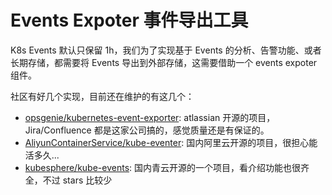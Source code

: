 # Events Expoter 事件导出工具

K8s Events 默认只保留 1h，我们为了实现基于 Events 的分析、告警功能、或者长期存储，都需要将 Events 导出到外部存储，这需要借助一个 events expoter 组件。

社区有好几个实现，目前还在维护的有这几个：

- [opsgenie/kubernetes-event-exporter](https://github.com/opsgenie/kubernetes-event-exporter): atlassian 开源的项目，Jira/Confluence 都是这家公司搞的，感觉质量还是有保证的。
- [AliyunContainerService/kube-eventer](https://github.com/AliyunContainerService/kube-eventer): 国内阿里云开源的项目，很担心能活多久...
- [kubesphere/kube-events](https://github.com/kubesphere/kube-events): 国内青云开源的一个项目，看介绍功能也很齐全，不过 stars 比较少
